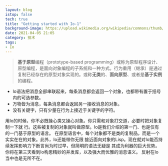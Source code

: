 ```yaml
---
layout: blog
istop: false
tech: true
title: "Getting started with Io-1"
background-image: https://upload.wikimedia.org/wikipedia/commons/thumb/2/26/Io-logo.svg/200px-Io-logo.svg.png
date: 2021-04-05 21:05
category: 技术
tags:
- Io
---
```


> **基于原型**编程（prototype-based programming）或称为原型程序设计、原型编程，是面向对象编程的子系统和一种方式。行为重用（继承）是通过复制已经存在的原型对象实现的。或称**无类**的、**面向原型**、或者是**基于实例**的编程。

- Io语法把消息全部串联起来，每条消息都会返回一个对象，也都带有置于括号内的可选参数。
- 万物皆为消息，每条消息都会返回另一接收消息的对象。
- 没有关键字，只有少量在行为上接近于关键字的字符。

用Io的时候，你不必既操心类又操心对象。你只需和对象打交道，必要时把对象复制一下就
行。这些被复制的对象就叫做原型。Io是我们介绍的第一门、也是仅有的一门基于原型的语言。
在原型语言中，每个对象都不是类的复制品，而是一个实实在在的对象。此外，Io还能带你无限
接近面向对象的Lisp。现在就对Io能否持续发挥影响力下断言尚为时过早，但简明的语法无疑是
其成为利器的巨大优势。你将在第三天看到Io构思精妙的并发库，以及强大而优雅的消息语义。
反射在Io当中也是无所不在。 


